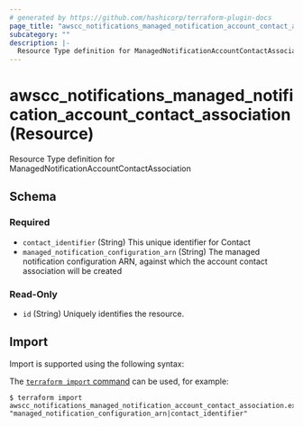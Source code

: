 ```yaml
---
# generated by https://github.com/hashicorp/terraform-plugin-docs
page_title: "awscc_notifications_managed_notification_account_contact_association Resource - terraform-provider-awscc"
subcategory: ""
description: |-
  Resource Type definition for ManagedNotificationAccountContactAssociation
---
```


# awscc_notifications_managed_notification_account_contact_association (Resource)

Resource Type definition for ManagedNotificationAccountContactAssociation



<!-- schema generated by tfplugindocs -->
## Schema

### Required

- `contact_identifier` (String) This unique identifier for Contact
- `managed_notification_configuration_arn` (String) The managed notification configuration ARN, against which the account contact association will be created

### Read-Only

- `id` (String) Uniquely identifies the resource.

## Import

Import is supported using the following syntax:

The [`terraform import` command](https://developer.hashicorp.com/terraform/cli/commands/import) can be used, for example:

```shell
$ terraform import awscc_notifications_managed_notification_account_contact_association.example "managed_notification_configuration_arn|contact_identifier"
```
